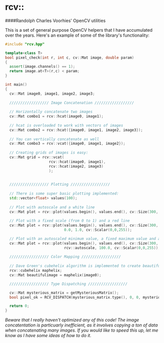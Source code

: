 rcv::
=======
####Randolph Charles Voorhies' OpenCV utilities

This is a set of general purpose OpenCV helpers that I have accumulated over the years. Here's an example of some of the library's functionality:

```cpp
#include "rcv.hpp"

template<class T>
bool pixel_check(int r, int c, cv::Mat image, double param)
{
  assert(image.channels() == 1);
  return image.at<T>(r,c) < param;
}

int main()
{
  cv::Mat image0, image1, image2, image3;
  
  ////////////////// Image Concatenation //////////////////
  
  // Horizontally concatenate two images
  cv::Mat combo1 = rcv::hcat(image0, image1);
  
  // hcat is overloaded to work with vectors of images
  cv::Mat combo2 = rcv::hcat({image0, image1, image2, image3});
  
  // You can vertically concatenate as well
  cv::Mat combo3 = rcv::vcat({image0, image1, image2});
  
  // Creating grids of images is easy:
  cv::Mat grid = rcv::vcat(
                    rcv::hcat(image0, image1),
                    rcv::hcat(image2, image3)
                    );
                    
                
  ////////////////// Plotting //////////////////
  
  // There is some super basic plotting implemented:
  std::vector<float> values(100);
  
  // Plot with autoscale and a white line
  cv::Mat plot = rcv::plot(values.begin(), values.end(), cv::Size(300, 100));
  
  // Plot with a fixed scale (from 0 to 1) and a red line
  cv::Mat plot = rcv::plot(values.begin(), values.end(), cv::Size(300, 100),
                           0.0, 1.0, cv::Scalar(0,0,255));

  // Plot with an autoscaled minimum value, a fixed maximum value and a blue line
  cv::Mat plot = rcv::plot(values.begin(), values.end(), cv::Size(300, 100),
                           rcv::autoscale, 100.0, cv::Scalar(0,0,255));
  
  ////////////////// Color Mapping //////////////////
  
  // Dave Green's cubehelix algorithm is implemented to create beautiful RGB colormaps from single-channel data
  rcv::cubehelix maphelix;
  cv::Mat beautifulimage = maphelix(image0);

  ////////////////// Type Dispatching //////////////////

  cv::Mat mysterious_matrix = getMysteriousMatrix();
  bool pixel_ok = RCV_DISPATCH(mysterious_matrix.type(), 0, 0, mysterious_matrix, 30.0);

  return 0;
}
```

_Beware that I really haven't optimized any of this code! The image concatentation is particuarly inefficient, as it involves copying a ton of data when concatenating many images. If you would like to speed this up, let me know as I have some ideas of how to do it._
